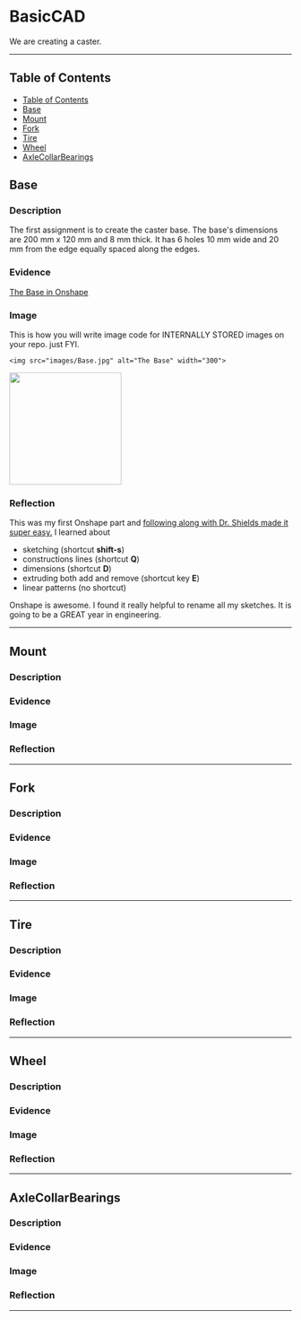 # BasicCAD

We are creating a caster.

---
## Table of Contents
* [Table of Contents](#Table-of-Contents)
* [Base](#Base)
* [Mount](#Mount)
* [Fork](#Fork)
* [Tire](#Tire)
* [Wheel](#Wheel)
* [AxleCollarBearings](#AxleCollarBearings)

## Base

### Description

The first assignment is to create the caster base.  The base's dimensions are 200 mm x 120 mm and 8 mm thick.  It has 6 holes 10 mm wide and 20 mm from the edge equally spaced along the edges.

### Evidence
[The Base in Onshape](https://cvilleschools.onshape.com/documents/0d70f655203ca304cb3c5b7d/w/f55603f962f6fc74f5548a68/e/41d730c570a8d75fce9f51b6)

### Image
This is how you will write image code for INTERNALLY STORED images on your repo.   just FYI.
~~~
<img src="images/Base.jpg" alt="The Base" width="300">
~~~
<img src="https://github.com/OneCHSEngr/BasicCAD/blob/master/images/Base.jpg" width="200">

### Reflection

This was my first Onshape part and [following along with Dr. Shields made it super easy.](https://www.youtube.com/watch?v=93BFUD-HAG8&feature=emb_title&scrlybrkr=5670f0b4)  I learned about 
* sketching (shortcut **shift-s**)
* constructions lines (shortcut **Q**)
* dimensions (shortcut **D**)
* extruding both add and remove (shortcut key **E**)
* linear patterns (no shortcut)

Onshape is awesome.  I found it really helpful to rename all my sketches.  It is going to be a GREAT year in engineering.

---


## Mount

### Description

### Evidence

### Image

### Reflection

---


## Fork

### Description

### Evidence

### Image

### Reflection

---


## Tire

### Description

### Evidence

### Image

### Reflection

---


## Wheel

### Description

### Evidence

### Image

### Reflection

---


## AxleCollarBearings

### Description

### Evidence

### Image

### Reflection

---
